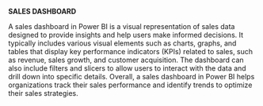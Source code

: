 **SALES DASHBOARD**


A sales dashboard in Power BI is a visual representation of sales data designed to provide insights and help users make informed decisions. It typically includes various visual elements such as charts, graphs, and tables that display key performance indicators (KPIs) related to sales, such as revenue, sales growth, and customer acquisition. The dashboard can also include filters and slicers to allow users to interact with the data and drill down into specific details. Overall, a sales dashboard in Power BI helps organizations track their sales performance and identify trends to optimize their sales strategies.
